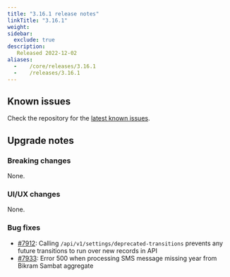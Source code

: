 ```yaml
---
title: "3.16.1 release notes"
linkTitle: "3.16.1"
weight:
sidebar:
  exclude: true
description:
   Released 2022-12-02
aliases:
  -    /core/releases/3.16.1
  -    /releases/3.16.1
---
```


## Known issues

Check the repository for the [latest known issues](https://github.com/medic/cht-core/issues?q=is%3Aissue+label%3A%22Affects%3A+3.16.1%22).

## Upgrade notes

### Breaking changes

None.

### UI/UX changes

None.

### Bug fixes

- [#7912](https://github.com/medic/cht-core/issues/7912): Calling `/api/v1/settings/deprecated-transitions` prevents any future transitions to run over new records in API
- [#7933](https://github.com/medic/cht-core/issues/7933): Error 500 when processing SMS message missing year from Bikram Sambat aggregate

